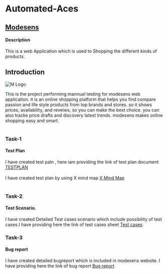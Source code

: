 # **Automated-Aces** 
## [**Modesens**](https://modesens-clone-site.netlify.app/women)
#### Description 
This is a web Application which is used to Shopping the different kinds of products.

## **Introduction**
![M Logo](https://github.com/user-attachments/assets/8e58dbe0-b1f2-4856-8af4-3cc433bec427)

This is the project performing mannual testing for modesens web application. it is an online shopping platform that helps you find compare passion and life style products from top brands and stores. so it shows prices, availability, and reveiws, so you can make the best choice. you can also tracke price drafts and discovery latest trends. modesens makes online shopping easy and smart.
<br>
<br>
### Task-1
#### Test Plan
I have created test paln , here iam providing the link of test plan document
[TESTPLAN](https://docs.google.com/document/d/1AOujAHhx6DO32w-R_SWlx9kUn6nRlIWj_ZhiGvv16y8/edit?usp=sharing)
<br>
<br>
I have created test plan by using X mind map
[X Mind Map](https://xmind.ai/share/VAVmZFVw)
<br>
<br>
### Task-2
#### Test Scenario.
I have created Detailed Test cases scenario which include possibility of test cases.I have providing here the link of test cases sheet
[Test cases](https://docs.google.com/spreadsheets/d/1r8-653m42qA7igFrREytNzkqQ4AQkyPdBuugvow6M8c/edit?gid=1118559582#gid=1118559582)

### Task-3
#### Bug report
I have created detailed bugreport which is included in modesens website. I have providing here the link of bug report
[Bug report](https://docs.google.com/spreadsheets/d/1efCNM9cA7rDYPEr3EY2YoYpeZgVigbuCGTRbBtQirCc/edit?usp=sharing)
